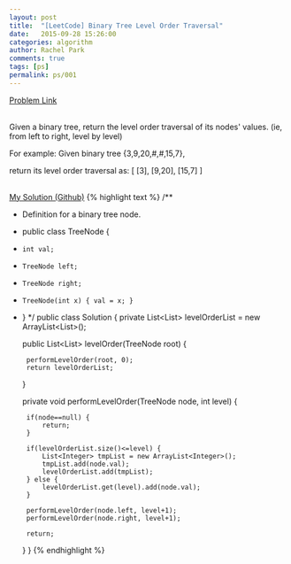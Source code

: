 ```yaml
---
layout: post
title:  "[LeetCode] Binary Tree Level Order Traversal"
date:   2015-09-28 15:26:00
categories: algorithm
author: Rachel Park
comments: true
tags: [ps]
permalink: ps/001
---
```



<a href='https://leetcode.com/problems/binary-tree-level-order-traversal/'>Problem Link</a>
<br/><br/>

Given a binary tree, return the level order traversal of its nodes' values. (ie, from left to right, level by level)

For example:
Given binary tree {3,9,20,#,#,15,7},

return its level order traversal as:
[
  [3],
  [9,20],
  [15,7]
]
<br/><br/>

<a href='https://github.com/mjpark03/leetcode/blob/master/binary-tree-level-order-traversal.java'>My Solution (Github)</a>
{% highlight text %}
/**
 * Definition for a binary tree node.
 * public class TreeNode {
 *     int val;
 *     TreeNode left;
 *     TreeNode right;
 *     TreeNode(int x) { val = x; }
 * }
 */
public class Solution {
    private List<List<Integer>> levelOrderList = new ArrayList<List<Integer>>();
    
    public List<List<Integer>> levelOrder(TreeNode root) {
        
        performLevelOrder(root, 0);
        return levelOrderList;
    }
    
    private void performLevelOrder(TreeNode node, int level) {
        
        if(node==null) {
            return;
        }
        
        if(levelOrderList.size()<=level) {
            List<Integer> tmpList = new ArrayList<Integer>();
            tmpList.add(node.val);
            levelOrderList.add(tmpList);
        } else {
            levelOrderList.get(level).add(node.val);
        }
        
        performLevelOrder(node.left, level+1);
        performLevelOrder(node.right, level+1);
        
        return;
    }
}
{% endhighlight %}